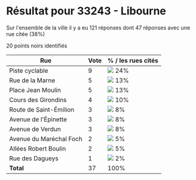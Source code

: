 # Résultat pour 33243 - Libourne

Sur l'ensemble de la ville il y a eu 121 réponses dont 47 réponses avec une rue citée (38%)

20 points noirs identifiés

| Rue | Vote | % / les rues cités|
|-----|------|-------------------|
| Piste cyclable | 9 | <img src="../../img/bar_24.gif" />&nbsp;24%|
| Rue de la Marne | 5 | <img src="../../img/bar_13.gif" />&nbsp;13%|
| Place Jean Moulin | 5 | <img src="../../img/bar_13.gif" />&nbsp;13%|
| Cours des Girondins | 4 | <img src="../../img/bar_10.gif" />&nbsp;10%|
| Route de Saint-Émilion | 3 | <img src="../../img/bar_8.gif" />&nbsp;8%|
| Avenue de l'Épinette | 3 | <img src="../../img/bar_8.gif" />&nbsp;8%|
| Avenue de Verdun | 3 | <img src="../../img/bar_8.gif" />&nbsp;8%|
| Avenue du Maréchal Foch | 2 | <img src="../../img/bar_5.gif" />&nbsp;5%|
| Allées Robert Boulin | 2 | <img src="../../img/bar_5.gif" />&nbsp;5%|
| Rue des Dagueys | 1 | <img src="../../img/bar_2.gif" />&nbsp;2%|
| **Total** | 37 | 100%|
